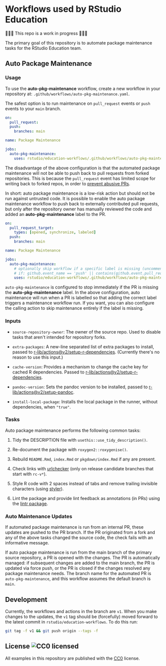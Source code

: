 # Workflows used by RStudio Education

<!-- badges: start -->
<!-- badges: end -->

🚧🚧🚧 This repo is a work in progress 🚧🚧🚧

The primary goal of this repository is to automate package maintenance tasks for the RStudio Education team.

## Auto Package Maintenance

### Usage

To use the **auto-pkg-maintenance** workflow, create a new workflow in your repository at: `.github/workflows/auto-pkg-maintenance.yaml`.

The safest option is to run maintenance on `pull_request` events or `push` events to your `main` branch.

```yaml
on:
  pull_request:
  push:
    branches: main

name: Package Maintenance

jobs:
  auto-pkg-maintenance:
    uses: rstudio/education-workflows/.github/workflows/auto-pkg-maintenance.yaml@v1
```

The disadvantage of the above configuration is that the automated package maintenance will not be able to push back to pull requests from forked repositories. This is because the `pull_request` event has limited scope for writing back to forked repos, in order to [prevent abusive PRs](https://securitylab.github.com/research/github-actions-preventing-pwn-requests/).

In short: auto package maintenance is a low-risk action but should not be run against untrusted code. It is possible to enable the auto package maintenance workflow to push back to externally contributed pull requests, but only after the repository owner has manually reviewed the code and added an **auto-pkg-maintenance** label to the PR.

```yaml
on:
  pull_request_target:
    types: [opened, synchronize, labeled]
  push:
    branches: main

name: Package Maintenance

jobs:
  auto-pkg-maintenance:
    # optionally skip workflow if a specific label is missing (uncomment to enable)
    # if: github.event_name == 'push' || contains(github.event.pull_request.labels.*.name, 'auto-pkg-maintenance')
    uses: rstudio/education-workflows/.github/workflows/auto-pkg-maintenance.yaml@v1
```

`auto-pkg-maintenance` is configured to stop immediately if the PR is missing the **auto-pkg-maintenance** label. In the above configuration, auto maintenance will run when a PR is labelled so that adding the correct label triggers a maintenance workflow run. If you want, you can also configure the calling action to skip maintenance entirely if the label is missing.

### Inputs

- `source-repository-owner`: The owner of the source repo. Used to disable tasks that aren't intended for repository forks.

- `extra-packages`: A new-line separated list of extra packages to install, passed to [r-lib/actions@v2/setup-r-dependencies](https://github.com/r-lib/actions/tree/v2/setup-r-dependencies). (Currently there's no reason to use this input.)

- `cache-version`: Provides a mechanism to change the cache key for cached R dependencies. Passed to [r-lib/actions@v2/setup-r-dependencies](https://github.com/r-lib/actions/tree/v2/setup-r-dependencies).

- `pandoc-version`: Sets the pandoc version to be installed, passed to [r-lib/actions@v2/setup-pandoc](https://github.com/r-lib/actions/tree/v2/setup-pandoc).

- `install-local-package`: Installs the local package in the runner, without dependencies, when `"true"`.

### Tasks

Auto package maintenance performs the following common tasks:

1. Tidy the DESCRIPTION file with `usethis::use_tidy_description()`.

2. Re-document the package with `roxygen2::roxygenise()`.

3. Rebuild `README.Rmd`, `index.Rmd` or `pkgdown/index.Rmd` if any are present.

4. Check links with [urlchecker](https://github.com/r-lib/urlchecker) (only on release candidate branches that start with `rc-v*`).

5. Style R code with 2 spaces instead of tabs and remove trailing invisible characters (using [styler](https://github.com/r-lib/styler)).

6. Lint the package and provide lint feedback as annotations (in PRs) using the [lintr package](https://github.com/r-lib/lintr).

### Auto Maintenance Updates

If automated package maintenance is run from an internal PR, these updates are pushed to the PR branch. If the PR originated from a fork and any of the above tasks changed the source code, the check fails with an informative message.

If auto package maintenance is run from the main branch of the primary source repository, a PR is opened with the changes. The PR is automatically managed: if subsequent changes are added to the main branch, the PR is updated via force push, or the PR is closed if the changes resolved any package maintenance needs. The branch name for the automated PR is `auto-pkg-maintenance`, and this workflow assumes the default branch is `main`.

## Development

Currently, the workflows and actions in the branch are `v1`. When you make changes to the updates, the `v1` tag should be (forcefully) moved forward to the latest commit in `rstudio/education-workflows`. To do this run:

```bash
git tag -f v1 && git push origin --tags -f
```

## License ![CC0 licensed](https://img.shields.io/github/license/rstudio/education-workflows)

All examples in this repository are published with the [CC0](./LICENSE) license.


